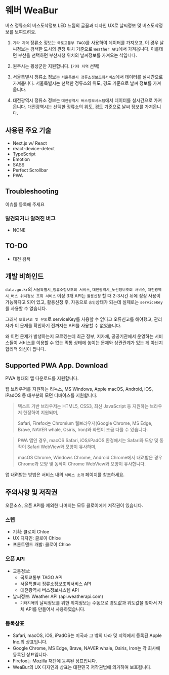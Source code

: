 # 웨버 WeaBur

버스 정류소의 버스도착정보 LED 느낌의 글꼴과 디자인 UX로 날씨정보 및 버스도착정보를 보여드려요.

1. `기타 지역` 정류소 정보는 `국토교통부 TAGO`를 사용하여 데이터를 가져오고,
   이 경우 날씨정보는 검색한 도시의 관청 위치 기준으로 `Weather API`에서 가져옵니다.
   이를테면 부산을 선택하면 부산시청 위치의 날씨정보를 가져오는 식입니다.

2. 원주시는 횡성군만 지원합니다. (`기타 지역` 선택)

3. 서울특별시 정류소 정보는 `서울특별시 정류소정보조회서비스`에서 데이터를 실시간으로 가져옵니다.
   서울특별시는 선택한 정류소의 위도, 경도 기준으로 날씨 정보를 가져옵니다.

4. 대전광역시 정류소 정보는 `대전광역시 버스정보시스템`에서 데이터를 실시간으로 가져옵니다.
   대전광역시는 선택한 정류소의 위도, 경도 기준으로 날씨 정보를 가져옵니다.

## 사용된 주요 기술

- Next.js w/ React
- react-device-detect
- TypeScript
- Emotion
- SASS
- Perfect Scrollbar
- PWA

## Troubleshooting

이슈를 등록해 주세요

### 발견되거나 알려진 버그

- NONE

## TO-DO

- 대전 검색

## 개발 비하인드

`data.go.kr`의 `서울특별시_정류소정보조회 서비스`, `대전광역시_노선정보조회 서비스`, `대전광역시_버스 위치정보 조회 서비스` 이상 3개 API는 `활용신청` 할 때 2-3시간 뒤에 정상 사용이 가능하다고 되어 있고, 활용신청 후, 자동으로 `승인`상태가 되는데 실제로는 `serviceKey`를 사용할 수 없습니다.

그래서 `오류신고 및 문의`로 serviceKey를 사용할 수 없다고 오류신고를 해야했고, 관리자가 이 문제를 확인하기 전까지는 API를 사용할 수 없었습니다.

왜 이런 문제가 발생하는지 모르겠는데 최근 정부, 지자체, 공공기관에서 운영하는 서비스들이 서비스를 이용할 수 없는 먹통 상태에 놓이는 문제와 상관관계가 있는 게 아닌지 합리적 의심이 듭니다.

## Supported PWA App. Download

PWA 형태의 앱 다운로드를 지원합니다.

웹 브라우저를 지원하는 리눅스, MS Windows, Apple macOS, Android, iOS, iPadOS 등 대부분의 모던 디바이스를 지원합니다.

> 텍스트 기반 브라우저는 HTML5, CSS3, 최신 JavaScript 등 지원하는 브라우저 한정하여 지원되며,
>
> Safari, Firefox는 Chromium 웹브라우저(Google Chrome, MS Edge, Brave, NAVER whale, Osiris, Iron)와 화면이 조금 다를 수 있습니다.

> PWA 앱인 경우, macOS Safari, iOS/iPadOS 환경에서는 Safari와 모양 및 동작이 Safari WebView와 모양이 유사하며,
>
> macOS Chrome, Windows Chrome, Android Chrome에서 내려받은 경우 Chrome과 모양 및 동작이 Chrome WebView와 모양이 유사합니다.

앱 내려받는 방법은 서비스 내의 `서비스 소개` 페이지를 참조하세요.

## 주의사항 및 저작권

오픈소스, 오픈 API를 제외한 나머지는 모두 클로이에게 저작권이 있습니다.

### 스텝

- 기획: 클로이 Chloe
- UX 디자인: 클로이 Chloe
- 프론트엔드 개발: 클로이 Chloe

### 오픈 API

- 교통정보:
  - 국토교통부 TAGO API
  - 서울특별시 정류소정보조회서비스 API
  - 대전광역시 버스정보시스템 API
- 날씨정보: Weather API (api.weatherapi.com)
  - `기타지역`의 날씨정보를 위한 위치정보는 수동으로 경도값과 위도값을 찾아서 자체 API를 만들어서 사용하였습니다.

### 등록상표

- Safari, macOS, iOS, iPadOS는 미국과 그 밖의 나라 및 지역에서 등록된 Apple Inc.의 상표입니다.
- Google Chrome, MS Edge, Brave, NAVER whale, Osiris, Iron는 각 회사에 등록된 상표입니다.
- Firefox는 Mozilla 재단에 등록된 상표입니다.
- WeaBur의 UX 디자인과 상표는 대한민국 저작권법에 의거하여 보호됩니다.
